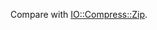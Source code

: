Compare with [IO::Compress::Zip](https://github.com/ReneNyffenegger/PerlModules/tree/master/IO/Compress/Zip).
